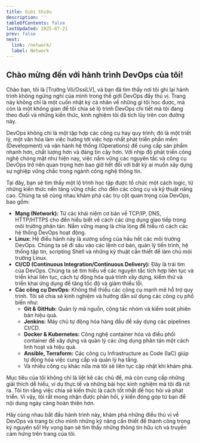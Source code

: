 ```yaml
---
title: Giới thiệu
description: ''
tableOfContents: false
lastUpdated: 2025-07-21
prev: false
next:
  link: /network/
  label: Network
---
```


## Chào mừng đến với hành trình DevOps của tôi!

Chào bạn, tôi là [Trường Võ/OssiLV], và bạn đã tìm thấy nơi tôi ghi lại hành trình không ngừng nghỉ của mình trong thế giới DevOps đầy thú vị. Trang này không chỉ là một cuốn nhật ký cá nhân về những gì tôi học được, mà còn là một không gian để tôi chia sẻ lộ trình DevOps chi tiết mà tôi đang theo đuổi và những kiến thức, kinh nghiệm tôi đã tích lũy trên con đường này.

DevOps không chỉ là một tập hợp các công cụ hay quy trình; đó là một triết lý, một văn hóa làm việc hướng tới việc hợp nhất phát triển phần mềm (Development) và vận hành hệ thống (Operations) để cung cấp sản phẩm nhanh hơn, chất lượng hơn và đáng tin cậy hơn. Với nhịp độ phát triển công nghệ chóng mặt như hiện nay, việc nắm vững các nguyên tắc và công cụ DevOps trở nên quan trọng hơn bao giờ hết đối với bất kỳ ai muốn xây dựng sự nghiệp vững chắc trong ngành công nghệ thông tin.

Tại đây, bạn sẽ tìm thấy một lộ trình học tập được tổ chức một cách logic, từ những kiến thức nền tảng vững chắc cho đến các công cụ và kỹ thuật nâng cao. Chúng ta sẽ cùng nhau khám phá các trụ cột quan trọng của DevOps, bao gồm:

* **Mạng (Network):** Từ các khái niệm cơ bản về TCP/IP, DNS, HTTP/HTTPS cho đến hiểu biết về cách các ứng dụng giao tiếp trong môi trường phân tán. Nắm vững mạng là chìa lòng để hiểu rõ cách các hệ thống DevOps hoạt động.
* **Linux:** Hệ điều hành này là xương sống của hầu hết các môi trường DevOps. Chúng ta sẽ đi sâu vào các lệnh cơ bản, quản lý tiến trình, hệ thống tập tin, scripting Shell và những kỹ thuật cần thiết để làm chủ môi trường Linux.
* **CI/CD (Continuous Integration/Continuous Delivery):** Đây là trái tim của DevOps. Chúng ta sẽ tìm hiểu về các nguyên tắc tích hợp liên tục và triển khai liên tục, cách tự động hóa quá trình xây dựng, kiểm thử và triển khai ứng dụng để tăng tốc độ và giảm thiểu lỗi.
* **Các công cụ DevOps:** Không thể thiếu các công cụ mạnh mẽ hỗ trợ quy trình. Tôi sẽ chia sẻ kinh nghiệm và hướng dẫn sử dụng các công cụ phổ biến như:
    * **Git & GitHub:** Quản lý mã nguồn, cộng tác nhóm và kiểm soát phiên bản hiệu quả.
    * **Jenkins:** Máy chủ tự động hóa hàng đầu để xây dựng các pipelines CI/CD.
    * **Docker & Kubernetes:** Công nghệ container hóa và điều phối container để xây dựng và quản lý các ứng dụng phân tán một cách linh hoạt và hiệu quả.
    * **Ansible, Terraform:** Các công cụ Infrastructure as Code (IaC) giúp tự động hóa việc cung cấp và quản lý hạ tầng.
    * Và nhiều công cụ khác nữa mà tôi sẽ liên tục cập nhật khi khám phá.

Mục tiêu của tôi không chỉ là liệt kê các chủ đề, mà còn cung cấp những giải thích dễ hiểu, ví dụ thực tế và những bài học kinh nghiệm mà tôi đã rút ra. Tôi tin rằng việc chia sẻ kiến thức là cách tốt nhất để học hỏi và phát triển. Vì vậy, tôi rất mong nhận được phản hồi, ý kiến đóng góp từ bạn để nội dung ngày càng hoàn thiện hơn.

Hãy cùng nhau bắt đầu hành trình này, khám phá những điều thú vị về DevOps và trang bị cho mình những kỹ năng cần thiết để thành công trong kỷ nguyên số! Hy vọng bạn sẽ tìm thấy những thông tin hữu ích và truyền cảm hứng trên trang của tôi.